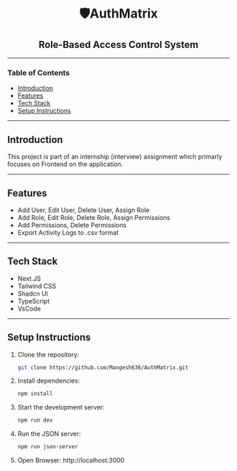 <h1 align="center">🛡️AuthMatrix</h1>

<h2 align="center">Role-Based Access Control System</h2>

---

### Table of Contents

- [Introduction](#introduction)
- [Features](#features)
- [Tech Stack](#tech-stack)
- [Setup Instructions](#setup-instructions)

---

## Introduction

This project is part of an internship (interview) assignment which primarly focuses on Frontend on the application.

---

## Features

- Add User, Edit User, Delete User, Assign Role
- Add Role, Edit Role, Delete Role, Assign Permissions
- Add Permissions, Delete Permissions
- Export Activity Logs to .csv format

---

## Tech Stack

- Next.JS
- Tailwind CSS
- Shadcn UI
- TypeScript
- VsCode

---

## Setup Instructions

1. Clone the repository:

   ```bash
   git clone https://github.com/Mangesh636/AuthMatrix.git
   ```

2. Install dependencies:

   ```bash
   npm install
   ```

3. Start the development server:

   ```bash
   npm run dev
   ```

4. Run the JSON server:

   ```bash
   npm run json-server
   ```

5. Open Browser: http://localhost:3000
